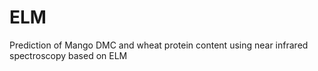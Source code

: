 # ELM
Prediction of Mango DMC and wheat protein content using near infrared spectroscopy based on ELM
